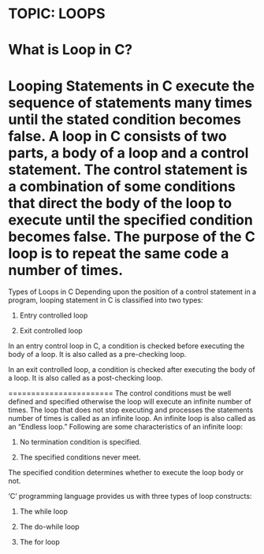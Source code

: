 TOPIC: LOOPS
========================
What is Loop in C?
=======================
Looping Statements in C execute the sequence of statements many times until the stated condition becomes false. A loop in C consists of two parts, a body of a loop and a control statement. The control statement is a combination of some conditions that direct the body of the loop to execute until the specified condition becomes false. The purpose of the C loop is to repeat the same code a number of times.
===========================

Types of Loops in C
Depending upon the position of a control statement in a program, looping statement in C is classified into two types:

1. Entry controlled loop

2. Exit controlled loop

In an entry control loop in C, a condition is checked before executing the body of a loop. It is also called as a pre-checking loop.

In an exit controlled loop, a condition is checked after executing the body of a loop. It is also called as a post-checking loop.

=======================
The control conditions must be well defined and specified otherwise the loop will execute an infinite number of times. The loop that does not stop executing and processes the statements number of times is called as an infinite loop. An infinite loop is also called as an “Endless loop.” Following are some characteristics of an infinite loop:

1. No termination condition is specified.

2. The specified conditions never meet.

The specified condition determines whether to execute the loop body or not.

‘C’ programming language provides us with three types of loop constructs:

1. The while loop

2. The do-while loop

3. The for loop
